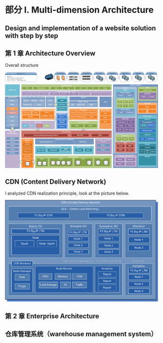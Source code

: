 # 部分 I. Multi-dimension Architecture

## Design and implementation of a website solution with step by step

## 第 1 章 Architecture Overview

Overall structure

![](img/perfect.png)

## CDN (Content Delivery Network)

I analyzed CDN realization principle, look at the picture below.

![](img/cdn.png)

## 第 2 章 Enterprise Architecture

## 仓库管理系统（warehouse management system）